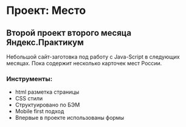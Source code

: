 # Проект: Место

## Второй проект второго месяца Яндекс.Практикум

Небольшой сайт-заготовка под работу с  Java-Script в следующих месяцах.
Пока содержит несколько карточек мест России.


### Инструменты: 

* html разметка страницы
* CSS стили
* Структуировано по БЭМ
* Mobile first подход
* Впервые в проекте использованы формы


